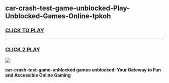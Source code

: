 
## car-crash-test-game-unblocked-Play-Unblocked-Games-Online-tpkoh
<h3>
<a href="https://premium76.site?title=car-crash-test-game-unblocked&ref=24A">CLICK TO PLAY</a></h3>
<hr>

<h3>
<a href="https://premium76.site?title=car-crash-test-game-unblocked&ref=24A">CLICK 2 PLAY</a>
  
</h3>

<a href="https://premium76.site?title=car-crash-test-game-unblocked&ref=24A"><img src="https://clearcache.store/games.png"></a>


**car-crash-test-game-unblocked games unblocked: Your Gateway to Fun and Accessible Online Gaming**
